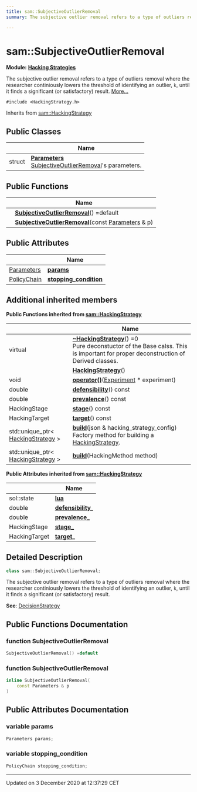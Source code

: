 ```yaml
---
title: sam::SubjectiveOutlierRemoval
summary: The subjective outlier removal refers to a type of outliers removal where the researcher continiously lowers the threshold of identifying an outlier, k, until it finds a significant (or satisfactory) result.  

---
```


# sam::SubjectiveOutlierRemoval


**Module:** **[Hacking Strategies](/doxygen/Modules/group___hacking_strategies/)**

The subjective outlier removal refers to a type of outliers removal where the researcher continiously lowers the threshold of identifying an outlier, `k`, until it finds a significant (or satisfactory) result.  [More...](#detailed-description)


`#include <HackingStrategy.h>`


Inherits from [sam::HackingStrategy](/doxygen/Classes/classsam_1_1_hacking_strategy/)



## Public Classes

|                | Name           |
| -------------- | -------------- |
| struct | **[Parameters](/doxygen/Classes/structsam_1_1_subjective_outlier_removal_1_1_parameters/)** <br>[SubjectiveOutlierRemoval](/doxygen/Classes/classsam_1_1_subjective_outlier_removal/)'s parameters.  |








## Public Functions

|                | Name           |
| -------------- | -------------- |
|  | **[SubjectiveOutlierRemoval](/doxygen/Classes/classsam_1_1_subjective_outlier_removal/#function-subjectiveoutlierremoval)**() =default  |
|  | **[SubjectiveOutlierRemoval](/doxygen/Classes/classsam_1_1_subjective_outlier_removal/#function-subjectiveoutlierremoval)**(const [Parameters](/doxygen/Classes/structsam_1_1_subjective_outlier_removal_1_1_parameters/) & p)  |


## Public Attributes

|                | Name           |
| -------------- | -------------- |
| [Parameters](/doxygen/Classes/structsam_1_1_subjective_outlier_removal_1_1_parameters/) | **[params](/doxygen/Classes/classsam_1_1_subjective_outlier_removal/#variable-params)**  |
| [PolicyChain](/doxygen/Classes/structsam_1_1_policy_chain/) | **[stopping_condition](/doxygen/Classes/classsam_1_1_subjective_outlier_removal/#variable-stopping_condition)**  |




## Additional inherited members










**Public Functions inherited from [sam::HackingStrategy](/doxygen/Classes/classsam_1_1_hacking_strategy/)**

|                | Name           |
| -------------- | -------------- |
| virtual  | **[~HackingStrategy](/doxygen/Classes/classsam_1_1_hacking_strategy/#function-~hackingstrategy)**() =0 <br>Pure deconstuctor of the Base calss. This is important for proper deconstruction of Derived classes.  |
|  | **[HackingStrategy](/doxygen/Classes/classsam_1_1_hacking_strategy/#function-hackingstrategy)**()  |
| void | **[operator()](/doxygen/Classes/classsam_1_1_hacking_strategy/#function-operator())**([Experiment](/doxygen/Classes/classsam_1_1_experiment/) * experiment)  |
| double | **[defensibility](/doxygen/Classes/classsam_1_1_hacking_strategy/#function-defensibility)**() const  |
| double | **[prevalence](/doxygen/Classes/classsam_1_1_hacking_strategy/#function-prevalence)**() const  |
| HackingStage | **[stage](/doxygen/Classes/classsam_1_1_hacking_strategy/#function-stage)**() const  |
| HackingTarget | **[target](/doxygen/Classes/classsam_1_1_hacking_strategy/#function-target)**() const  |
| std::unique_ptr< [HackingStrategy](/doxygen/Classes/classsam_1_1_hacking_strategy/) > | **[build](/doxygen/Classes/classsam_1_1_hacking_strategy/#function-build)**(json & hacking_strategy_config) <br>Factory method for building a [HackingStrategy](/doxygen/Classes/classsam_1_1_hacking_strategy/).  |
| std::unique_ptr< [HackingStrategy](/doxygen/Classes/classsam_1_1_hacking_strategy/) > | **[build](/doxygen/Classes/classsam_1_1_hacking_strategy/#function-build)**(HackingMethod method)  |


**Public Attributes inherited from [sam::HackingStrategy](/doxygen/Classes/classsam_1_1_hacking_strategy/)**

|                | Name           |
| -------------- | -------------- |
| sol::state | **[lua](/doxygen/Classes/classsam_1_1_hacking_strategy/#variable-lua)**  |
| double | **[defensibility_](/doxygen/Classes/classsam_1_1_hacking_strategy/#variable-defensibility_)**  |
| double | **[prevalence_](/doxygen/Classes/classsam_1_1_hacking_strategy/#variable-prevalence_)**  |
| HackingStage | **[stage_](/doxygen/Classes/classsam_1_1_hacking_strategy/#variable-stage_)**  |
| HackingTarget | **[target_](/doxygen/Classes/classsam_1_1_hacking_strategy/#variable-target_)**  |





## Detailed Description

```cpp
class sam::SubjectiveOutlierRemoval;
```

The subjective outlier removal refers to a type of outliers removal where the researcher continiously lowers the threshold of identifying an outlier, `k`, until it finds a significant (or satisfactory) result. 






**See**: [DecisionStrategy](/doxygen/Classes/classsam_1_1_decision_strategy/)





























## Public Functions Documentation

### function SubjectiveOutlierRemoval

```cpp
SubjectiveOutlierRemoval() =default
```





























### function SubjectiveOutlierRemoval

```cpp
inline SubjectiveOutlierRemoval(
    const Parameters & p
)
```































## Public Attributes Documentation

### variable params

```cpp
Parameters params;
```





























### variable stopping_condition

```cpp
PolicyChain stopping_condition;
```

































-------------------------------

Updated on  3 December 2020 at 12:37:29 CET